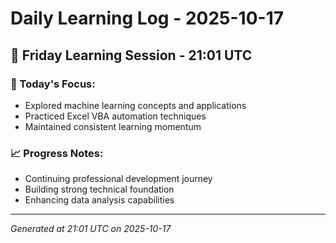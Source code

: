 # Daily Learning Log - 2025-10-17

## 📅 Friday Learning Session - 21:01 UTC

### 🎯 Today's Focus:
- Explored machine learning concepts and applications
- Practiced Excel VBA automation techniques
- Maintained consistent learning momentum

### 📈 Progress Notes:
- Continuing professional development journey
- Building strong technical foundation
- Enhancing data analysis capabilities

---
*Generated at 21:01 UTC on 2025-10-17*
